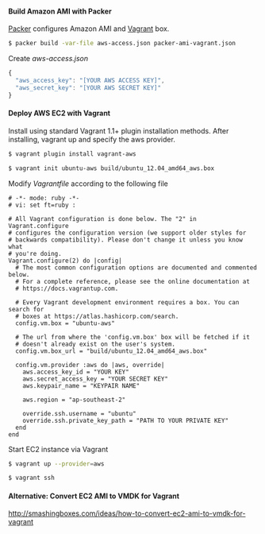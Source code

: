 #### Build Amazon AMI with Packer

[Packer](http://packer.io/) configures Amazon AMI and [Vagrant](https://www.vagrantup.com) box.

```bash
$ packer build -var-file aws-access.json packer-ami-vagrant.json
```

Create *aws-access.json*

```javascript
{
  "aws_access_key": "[YOUR AWS ACCESS KEY]",
  "aws_secret_key": "[YOUR AWS SECRET KEY]"
}
```

#### Deploy AWS EC2 with Vagrant

Install using standard Vagrant 1.1+ plugin installation methods. After installing, vagrant up and specify the aws provider. 

```bash
$ vagrant plugin install vagrant-aws

$ vagrant init ubuntu-aws build/ubuntu_12.04_amd64_aws.box 
```

Modify *Vagrantfile* according to the following file

```
# -*- mode: ruby -*-
# vi: set ft=ruby :

# All Vagrant configuration is done below. The "2" in Vagrant.configure
# configures the configuration version (we support older styles for
# backwards compatibility). Please don't change it unless you know what
# you're doing.
Vagrant.configure(2) do |config|
  # The most common configuration options are documented and commented below.
  # For a complete reference, please see the online documentation at
  # https://docs.vagrantup.com.

  # Every Vagrant development environment requires a box. You can search for
  # boxes at https://atlas.hashicorp.com/search.
  config.vm.box = "ubuntu-aws"

  # The url from where the 'config.vm.box' box will be fetched if it
  # doesn't already exist on the user's system.
  config.vm.box_url = "build/ubuntu_12.04_amd64_aws.box"

  config.vm.provider :aws do |aws, override|
    aws.access_key_id = "YOUR KEY"
    aws.secret_access_key = "YOUR SECRET KEY"
    aws.keypair_name = "KEYPAIR NAME"

    aws.region = "ap-southeast-2"
    
    override.ssh.username = "ubuntu"
    override.ssh.private_key_path = "PATH TO YOUR PRIVATE KEY"
  end
end
```

Start EC2 instance via Vagrant

```bash
$ vagrant up --provider=aws

$ vagrant ssh
```

#### Alternative: Convert EC2 AMI to VMDK for Vagrant

http://smashingboxes.com/ideas/how-to-convert-ec2-ami-to-vmdk-for-vagrant
